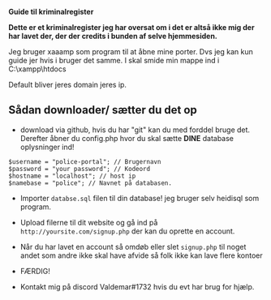 **Guide til kriminalregister** 

**Dette er et kriminalregister jeg har oversat om i det er altså ikke mig der har lavet der, der der credits i bunden af selve hjemmesiden.**


Jeg bruger xaaamp som program til at åbne mine porter. Dvs jeg kan kun guide jer hvis i bruger det samme. I skal smide min mappe ind i C:\xampp\htdocs

Default bliver jeres domain jeres ip.

## Sådan downloader/ sætter du det op
- download via github, hvis du har "git" kan du med forddel bruge det.
Derefter åbner du config.php hvor du skal sætte **DINE** database oplysninger ind!

```
$username = "police-portal"; // Brugernavn
$password = "your password"; // Kodeord
$hostname = "localhost"; // host ip 
$namebase = "police"; // Navnet på databasen.
```
- Importer `databse.sql` filen til din database! jeg bruger selv heidisql som program.
- Upload filerne til dit website og gå ind på  `http://yoursite.com/signup.php` der kan du oprette en account.
- Når du har lavet en account så omdøb eller slet  `signup.php`  til noget andet som andre ikke skal have afvide så folk ikke kan lave flere kontoer
- FÆRDIG!

- Kontakt mig på discord Valdemar#1732 hvis du evt har brug for hjælp.
